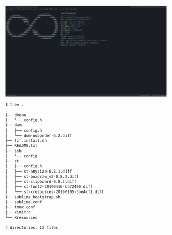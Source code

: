 ![VINIOCHEN](https://raw.githubusercontent.com/writerProDemon666RU/dotfiles/master/thinkpad_A275.png)

```shell
$ tree .
.
├── dmenu
│   └── config.h
├── dwm
│   ├── config.h
│   └── dwm-noborder-6.2.diff
├── fzf.install.sh
├── README.txt
├── ssh
│   └── config
├── st
│   ├── config.h
│   ├── st-anysize-0.8.1.diff
│   ├── st-boxdraw_v2-0.8.2.diff
│   ├── st-clipboard-0.8.2.diff
│   ├── st-font2-20190416-ba72400.diff
│   └── st-xresources-20190105-3be4cf1.diff
├── sublime_bootstrap.sh
├── sublime.conf
├── tmux.conf
├── xinitrc
└── Xresources

4 directories, 17 files
```
